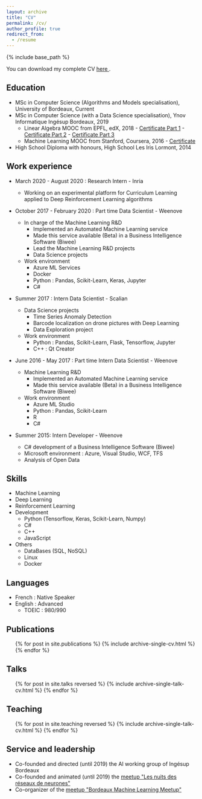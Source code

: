 ```yaml
---
layout: archive
title: "CV"
permalink: /cv/
author_profile: true
redirect_from:
  - /resume
---
```


{% include base_path %}

You can download my complete CV <a href="{{ site.url }}/files/CV_ROMAC_Clement.pdf" download>here <i class="fa fa-download"></i></a>.

## Education
* MSc in Computer Science (Algorithms and Models specialisation), University of Bordeaux, Current
* MSc in Computer Science (with a Data Science specialisation), Ynov Informatique Ingésup Bordeaux, 2019
  * Linear Algebra MOOC from EPFL, edX, 2018 - [Certificate Part 1](https://courses.edx.org/certificates/72bfb71967104d6abc0b98ab45375375) - [Certificate Part 2](https://courses.edx.org/certificates/00fd06dc31a04486b88f8d60d0ae6ff1) - [Certificate Part 3](https://courses.edx.org/certificates/35bd9e3295cd472ebfcc4c789d5e584c)
  * Machine Learning MOOC from Stanford,  Coursera, 2016 - [Certificate](https://www.coursera.org/account/accomplishments/verify/THPBUVAWZ88P)
* High School Diploma with honours, High School Les Iris Lormont, 2014

## Work experience
* March 2020 - August 2020 : Research Intern - Inria
  * Working on an experimental platform for Curriculum Learning applied to Deep Reinforcement Learning algorithms
  
* October 2017 - February 2020 : Part time Data Scientist - Weenove
  * In charge of the Machine Learning R&D
    * Implemented an Automated Machine Learning service
    * Made this service available (Beta) in a Business Intelligence Software (Biwee)
    * Lead the Machine Learning R&D projects
    * Data Science projects
  * Work environment
    * Azure ML Services
    * Docker
    * Python : Pandas, Scikit-Learn, Keras, Jupyter
    * C#

* Summer 2017 : Intern Data Scientist - Scalian
  * Data Science projects
    * Time Series Anomaly Detection
    * Barcode localization on drone pictures with Deep Learning
    * Data Exploration project
  * Work environment
    * Python : Pandas, Scikit-Learn, Flask, Tensorflow, Jupyter
    * C++ : Qt Creator

* June 2016 - May 2017 : Part time Intern Data Scientist - Weenove
  * Machine Learning R&D
    * Implemented an Automated Machine Learning service
    * Made this service available (Beta) in a Business Intelligence Software (Biwee)
  * Work environment
    * Azure ML Studio
    * Python : Pandas, Scikit-Learn
    * R
    * C#

* Summer 2015: Intern Developer - Weenove
  * C# development of a Business Intelligence Software (Biwee)
  * Microsoft environment : Azure, Visual Studio, WCF, TFS
  * Analysis of Open Data
  
## Skills
* Machine Learning
* Deep Learning
* Reinforcement Learning
* Development
  * Python (Tensorflow, Keras, Scikit-Learn, Numpy)
  * C#
  * C++
  * JavaScript
* Others
  * DataBases (SQL, NoSQL)
  * Linux
  * Docker

## Languages
* French : Native Speaker
* English : Advanced
  * TOEIC : 980/990

## Publications
  <ul>{% for post in site.publications %}
    {% include archive-single-cv.html %}
  {% endfor %}</ul>
  
## Talks
  <ul>{% for post in site.talks reversed %}
    {% include archive-single-talk-cv.html %}
  {% endfor %}</ul>
  
## Teaching
  <ul>{% for post in site.teaching reversed %}
    <!-- {% include archive-single-cv.html %} -->
    {% include archive-single-talk-cv.html %}
  {% endfor %}</ul>
  
## Service and leadership
* Co-founded and directed (until 2019) the AI working group of Ingésup Bordeaux
* Co-founded and animated (until 2019) the [meetup "Les nuits des réseaux de neurones"](https://www.meetup.com/fr-FR/Les-nuits-des-reseaux-de-neurones/)
* Co-organizer of the [meetup "Bordeaux Machine Learning Meetup"](https://www.meetup.com/fr-FR/Bordeaux-Machine-Learning-Meetup/)
